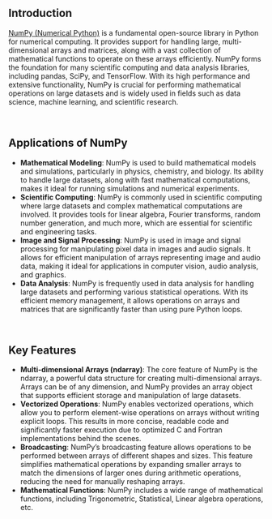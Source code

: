 ## Introduction

[NumPy (Numerical Python)](https://numpy.org/) is a fundamental open-source library in Python for numerical computing. It provides support for handling large, multi-dimensional arrays and matrices, along with a vast collection of mathematical functions to operate on these arrays efficiently. NumPy forms the foundation for many scientific computing and data analysis libraries, including pandas, SciPy, and TensorFlow. With its high performance and extensive functionality, NumPy is crucial for performing mathematical operations on large datasets and is widely used in fields such as data science, machine learning, and scientific research.

<br/>

## Applications of NumPy

- **Mathematical Modeling**: NumPy is used to build mathematical models and simulations, particularly in physics, chemistry, and biology. Its ability to handle large datasets, along with fast mathematical computations, makes it ideal for running simulations and numerical experiments.
- **Scientific Computing**: NumPy is commonly used in scientific computing where large datasets and complex mathematical computations are involved. It provides tools for linear algebra, Fourier transforms, random number generation, and much more, which are essential for scientific and engineering tasks.
- **Image and Signal Processing**: NumPy is used in image and signal processing for manipulating pixel data in images and audio signals. It allows for efficient manipulation of arrays representing image and audio data, making it ideal for applications in computer vision, audio analysis, and graphics.
- **Data Analysis**: NumPy is frequently used in data analysis for handling large datasets and performing various statistical operations. With its efficient memory management, it allows operations on arrays and matrices that are significantly faster than using pure Python loops.

<br/>

## Key Features

- **Multi-dimensional Arrays (ndarray)**: The core feature of NumPy is the ndarray, a powerful data structure for creating multi-dimensional arrays. Arrays can be of any dimension, and NumPy provides an array object that supports efficient storage and manipulation of large datasets.
- **Vectorized Operations**: NumPy enables vectorized operations, which allow you to perform element-wise operations on arrays without writing explicit loops. This results in more concise, readable code and significantly faster execution due to optimized C and Fortran implementations behind the scenes.
- **Broadcasting**: NumPy’s broadcasting feature allows operations to be performed between arrays of different shapes and sizes. This feature simplifies mathematical operations by expanding smaller arrays to match the dimensions of larger ones during arithmetic operations, reducing the need for manually reshaping arrays.
- **Mathematical Functions**: NumPy includes a wide range of mathematical functions, including Trigonometric, Statistical, Linear algebra operations, etc.
